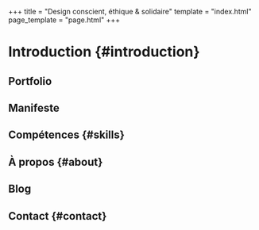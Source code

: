 +++
title = "Design conscient, éthique & solidaire"
template = "index.html"
page_template = "page.html"
+++

# Introduction {#introduction}

## Portfolio

## Manifeste 

## Compétences {#skills}

## À propos {#about}

## Blog

## Contact {#contact}